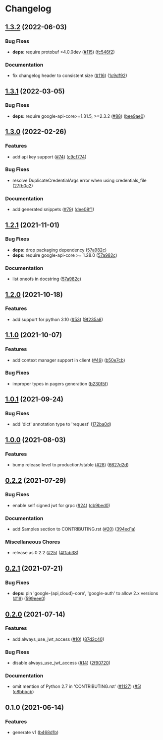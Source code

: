 # Changelog

## [1.3.2](https://github.com/googleapis/python-service-usage/compare/v1.3.1...v1.3.2) (2022-06-03)


### Bug Fixes

* **deps:** require protobuf <4.0.0dev ([#115](https://github.com/googleapis/python-service-usage/issues/115)) ([fc546f2](https://github.com/googleapis/python-service-usage/commit/fc546f2dc727e8b358d62f4f9958006c04b35c4c))


### Documentation

* fix changelog header to consistent size ([#116](https://github.com/googleapis/python-service-usage/issues/116)) ([1c9df92](https://github.com/googleapis/python-service-usage/commit/1c9df92b379f9735477bd7c7d590a9280e944fbd))

## [1.3.1](https://github.com/googleapis/python-service-usage/compare/v1.3.0...v1.3.1) (2022-03-05)


### Bug Fixes

* **deps:** require google-api-core>=1.31.5, >=2.3.2 ([#88](https://github.com/googleapis/python-service-usage/issues/88)) ([bee9ae0](https://github.com/googleapis/python-service-usage/commit/bee9ae00c8dd77fcc423ceb4b0023b0041d6c395))

## [1.3.0](https://github.com/googleapis/python-service-usage/compare/v1.2.1...v1.3.0) (2022-02-26)


### Features

* add api key support ([#74](https://github.com/googleapis/python-service-usage/issues/74)) ([c9cf774](https://github.com/googleapis/python-service-usage/commit/c9cf774ba8082ce7026acd582817e84b63d39fbe))


### Bug Fixes

* resolve DuplicateCredentialArgs error when using credentials_file ([27fb0c2](https://github.com/googleapis/python-service-usage/commit/27fb0c270dc776862f282159c9a637aa5900ced7))


### Documentation

* add generated snippets ([#79](https://github.com/googleapis/python-service-usage/issues/79)) ([dee08f1](https://github.com/googleapis/python-service-usage/commit/dee08f1d654cb5e04955ca51c824f77b13c000b9))

## [1.2.1](https://www.github.com/googleapis/python-service-usage/compare/v1.2.0...v1.2.1) (2021-11-01)


### Bug Fixes

* **deps:** drop packaging dependency ([57a982c](https://www.github.com/googleapis/python-service-usage/commit/57a982c7cafb2f91a9c2d2f0f8b85be1502f14be))
* **deps:** require google-api-core >= 1.28.0 ([57a982c](https://www.github.com/googleapis/python-service-usage/commit/57a982c7cafb2f91a9c2d2f0f8b85be1502f14be))


### Documentation

* list oneofs in docstring ([57a982c](https://www.github.com/googleapis/python-service-usage/commit/57a982c7cafb2f91a9c2d2f0f8b85be1502f14be))

## [1.2.0](https://www.github.com/googleapis/python-service-usage/compare/v1.1.0...v1.2.0) (2021-10-18)


### Features

* add support for python 3.10 ([#53](https://www.github.com/googleapis/python-service-usage/issues/53)) ([9f235a8](https://www.github.com/googleapis/python-service-usage/commit/9f235a84d01b84a598f5af4bdd6203f4d752f31a))

## [1.1.0](https://www.github.com/googleapis/python-service-usage/compare/v1.0.1...v1.1.0) (2021-10-07)


### Features

* add context manager support in client ([#49](https://www.github.com/googleapis/python-service-usage/issues/49)) ([b50e7cb](https://www.github.com/googleapis/python-service-usage/commit/b50e7cbbf53e0efb6809bce5c25cdc7369e65f5d))


### Bug Fixes

* improper types in pagers generation ([b230f5f](https://www.github.com/googleapis/python-service-usage/commit/b230f5fd83f21b7ac86bb01dac85ce403d694228))

## [1.0.1](https://www.github.com/googleapis/python-service-usage/compare/v1.0.0...v1.0.1) (2021-09-24)


### Bug Fixes

* add 'dict' annotation type to 'request' ([172ba0d](https://www.github.com/googleapis/python-service-usage/commit/172ba0dd5ca2d1d6ffee0cccce45ee28c822704b))

## [1.0.0](https://www.github.com/googleapis/python-service-usage/compare/v0.2.2...v1.0.0) (2021-08-03)


### Features

* bump release level to production/stable ([#28](https://www.github.com/googleapis/python-service-usage/issues/28)) ([6627d2d](https://www.github.com/googleapis/python-service-usage/commit/6627d2dddf686a6ecc355891989928ca33003f00))

## [0.2.2](https://www.github.com/googleapis/python-service-usage/compare/v0.2.1...v0.2.2) (2021-07-29)


### Bug Fixes

* enable self signed jwt for grpc ([#24](https://www.github.com/googleapis/python-service-usage/issues/24)) ([cb9bed0](https://www.github.com/googleapis/python-service-usage/commit/cb9bed079e5ab4316ae79d44c8cf4bee1b4c3ae7))


### Documentation

* add Samples section to CONTRIBUTING.rst ([#20](https://www.github.com/googleapis/python-service-usage/issues/20)) ([394ed1a](https://www.github.com/googleapis/python-service-usage/commit/394ed1a75dcfa2c70f8bbac6aaea1150a6d90052))


### Miscellaneous Chores

* release as 0.2.2 ([#25](https://www.github.com/googleapis/python-service-usage/issues/25)) ([4f1ab38](https://www.github.com/googleapis/python-service-usage/commit/4f1ab3848cf43ae7385ebf5c4dcb5f1b9057f14d))

## [0.2.1](https://www.github.com/googleapis/python-service-usage/compare/v0.2.0...v0.2.1) (2021-07-21)


### Bug Fixes

* **deps:** pin 'google-{api,cloud}-core', 'google-auth' to allow 2.x versions ([#19](https://www.github.com/googleapis/python-service-usage/issues/19)) ([599eee0](https://www.github.com/googleapis/python-service-usage/commit/599eee0fe0f92efa4a19835691a9216c8804349f))

## [0.2.0](https://www.github.com/googleapis/python-service-usage/compare/v0.1.0...v0.2.0) (2021-07-14)


### Features

* add always_use_jwt_access ([#10](https://www.github.com/googleapis/python-service-usage/issues/10)) ([87d2c40](https://www.github.com/googleapis/python-service-usage/commit/87d2c40eb4989b94229984f22e461fdc56a4f122))


### Bug Fixes

* disable always_use_jwt_access ([#14](https://www.github.com/googleapis/python-service-usage/issues/14)) ([2f90720](https://www.github.com/googleapis/python-service-usage/commit/2f907209d1199c5a9cec210495845775ae630ccf))


### Documentation

* omit mention of Python 2.7 in 'CONTRIBUTING.rst' ([#1127](https://www.github.com/googleapis/python-service-usage/issues/1127)) ([#5](https://www.github.com/googleapis/python-service-usage/issues/5)) ([c8bbbcb](https://www.github.com/googleapis/python-service-usage/commit/c8bbbcbd939b421fa0b243f6003de54afc2107e1))

## 0.1.0 (2021-06-14)


### Features

* generate v1 ([b468d1b](https://www.github.com/googleapis/python-service-usage/commit/b468d1b447c30994d9266b5e0ff4c34ec0d19d80))

